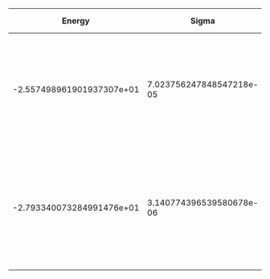 | Energy                    | Sigma                    | Energy Variance          | DOF | Einf               | Method                                                       | Data Repository |
|---------------------------|--------------------------|--------------------------|-----|--------------------|--------------------------------------------------------------|-----------------|
| -2.557498961901937307e+01 | 7.023756247848547218e-05 | 1.726343795712455102e-03 | 13  | 0.8914285714285715 | VMC Determinant Slater- Jastrow (RBM) Ansatz with K=0 projections (symmetric wrt translations) |                 |
| -2.793340073284991476e+01 | 3.140774396539580678e-06 | 3.615214994693033564e-06 | 13  | 0.8914285714285715 | VMC Determinant Slater- Backflow - Jastrow (RBM) Ansatz with K=0 projections (symmetric wrt translations) |                 |
